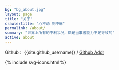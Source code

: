 ```yaml
---
bg: "bg_about.jpg"
layout: page
title: "关于"
crawlertitle: "心不动 则不痛"
permalink: /about/
summary: "世界上所有的不利状况，都是当事者能力不足导致的"
active: about
---
```


Github：
{{site.github_username}} /
[Github Addr](https://github.com/cheungwoonming)

<footer class="icon-footer">
  {% include svg-icons.html %}
</footer>
